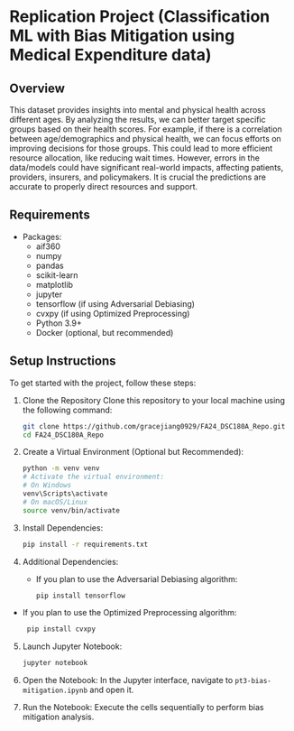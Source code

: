 # Replication Project (Classification ML with Bias Mitigation using Medical Expenditure data)

## Overview
This dataset provides insights into mental and physical health across different ages. By analyzing the results, we can better target specific groups based on their health scores. For example, if there is a correlation between age/demographics and physical health, we can focus efforts on improving decisions for those groups. This could lead to more efficient resource allocation, like reducing wait times. However, errors in the data/models could have significant real-world impacts, affecting patients, providers, insurers, and policymakers. It is crucial the predictions are accurate to properly direct resources and support.

## Requirements
- Packages:
  - aif360
  - numpy
  - pandas
  - scikit-learn
  - matplotlib
  - jupyter
  - tensorflow (if using Adversarial Debiasing)
  - cvxpy (if using Optimized Preprocessing)
   - Python 3.9+
   - Docker (optional, but recommended)

## Setup Instructions
To get started with the project, follow these steps:

1. Clone the Repository
   Clone this repository to your local machine using the following command: 
   
   ```bash
   git clone https://github.com/gracejiang0929/FA24_DSC180A_Repo.git
   cd FA24_DSC180A_Repo

2. Create a Virtual Environment (Optional but Recommended):
   ```bash
   python -m venv venv
   # Activate the virtual environment:
   # On Windows
   venv\Scripts\activate
   # On macOS/Linux
   source venv/bin/activate

3. Install Dependencies:
   ```bash
   pip install -r requirements.txt


4. Additional Dependencies:
   - If you plan to use the Adversarial Debiasing algorithm:
     ```bash
     pip install tensorflow
     ```
  - If you plan to use the Optimized Preprocessing algorithm:
     ```bash
      pip install cvxpy
      ```

5. Launch Jupyter Notebook:
   ```bash
   jupyter notebook

6. Open the Notebook:
   In the Jupyter interface, navigate to `pt3-bias-mitigation.ipynb` and open it.

7. Run the Notebook:
   Execute the cells sequentially to perform bias mitigation analysis.


